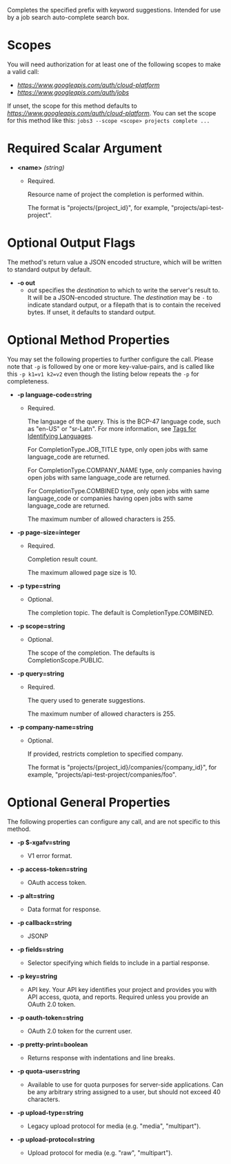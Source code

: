 Completes the specified prefix with keyword suggestions.
Intended for use by a job search auto-complete search box.
# Scopes

You will need authorization for at least one of the following scopes to make a valid call:

* *https://www.googleapis.com/auth/cloud-platform*
* *https://www.googleapis.com/auth/jobs*

If unset, the scope for this method defaults to *https://www.googleapis.com/auth/cloud-platform*.
You can set the scope for this method like this: `jobs3 --scope <scope> projects complete ...`
# Required Scalar Argument
* **&lt;name&gt;** *(string)*
    - Required.
        
        Resource name of project the completion is performed within.
        
        The format is &#34;projects/{project_id}&#34;, for example,
        &#34;projects/api-test-project&#34;.

# Optional Output Flags

The method's return value a JSON encoded structure, which will be written to standard output by default.

* **-o out**
    - *out* specifies the *destination* to which to write the server's result to.
      It will be a JSON-encoded structure.
      The *destination* may be `-` to indicate standard output, or a filepath that is to contain the received bytes.
      If unset, it defaults to standard output.
# Optional Method Properties

You may set the following properties to further configure the call. Please note that `-p` is followed by one 
or more key-value-pairs, and is called like this `-p k1=v1 k2=v2` even though the listing below repeats the
`-p` for completeness.

* **-p language-code=string**
    - Required.
        
        The language of the query. This is
        the BCP-47 language code, such as &#34;en-US&#34; or &#34;sr-Latn&#34;.
        For more information, see
        [Tags for Identifying Languages](https://tools.ietf.org/html/bcp47).
        
        For CompletionType.JOB_TITLE type, only open jobs with same
        language_code are returned.
        
        For CompletionType.COMPANY_NAME type,
        only companies having open jobs with same language_code are
        returned.
        
        For CompletionType.COMBINED type, only open jobs with same
        language_code or companies having open jobs with same
        language_code are returned.
        
        The maximum number of allowed characters is 255.

* **-p page-size=integer**
    - Required.
        
        Completion result count.
        
        The maximum allowed page size is 10.

* **-p type=string**
    - Optional.
        
        The completion topic. The default is CompletionType.COMBINED.

* **-p scope=string**
    - Optional.
        
        The scope of the completion. The defaults is CompletionScope.PUBLIC.

* **-p query=string**
    - Required.
        
        The query used to generate suggestions.
        
        The maximum number of allowed characters is 255.

* **-p company-name=string**
    - Optional.
        
        If provided, restricts completion to specified company.
        
        The format is &#34;projects/{project_id}/companies/{company_id}&#34;, for example,
        &#34;projects/api-test-project/companies/foo&#34;.

# Optional General Properties

The following properties can configure any call, and are not specific to this method.

* **-p $-xgafv=string**
    - V1 error format.

* **-p access-token=string**
    - OAuth access token.

* **-p alt=string**
    - Data format for response.

* **-p callback=string**
    - JSONP

* **-p fields=string**
    - Selector specifying which fields to include in a partial response.

* **-p key=string**
    - API key. Your API key identifies your project and provides you with API access, quota, and reports. Required unless you provide an OAuth 2.0 token.

* **-p oauth-token=string**
    - OAuth 2.0 token for the current user.

* **-p pretty-print=boolean**
    - Returns response with indentations and line breaks.

* **-p quota-user=string**
    - Available to use for quota purposes for server-side applications. Can be any arbitrary string assigned to a user, but should not exceed 40 characters.

* **-p upload-type=string**
    - Legacy upload protocol for media (e.g. &#34;media&#34;, &#34;multipart&#34;).

* **-p upload-protocol=string**
    - Upload protocol for media (e.g. &#34;raw&#34;, &#34;multipart&#34;).

